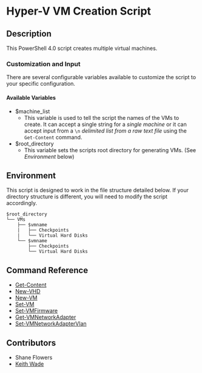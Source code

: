# Hyper-V VM Creation Script

## Description
This PowerShell 4.0 script creates multiple virtual machines.

### Customization and Input
There are several configurable variables available to customize the script to your specific configuration.

#### Available Variables
* $machine_list
  * This variable is used to tell the script the names of the VMs to create. It can accept a single string for a *single machine* or it can accept input from a `\n` *delimited list from a raw text file* using the `Get-Content` command.
* $root_directory
  * This variable sets the scripts root directory for generating VMs. (See *Environment* below)

## Environment
This script is designed to work in the file structure detailed below. If your directory structure is different, you will need to modify the script accordingly.
```
$root_directory
└── VMs
    ├── $vmname
    |   ├── Checkpoints
    |   └── Virtual Hard Disks
    └── $vmname
        ├── Checkpoints
        └── Virtual Hard Disks
```

## Command Reference
* [Get-Content](https://technet.microsoft.com/en-us/library/hh849787.aspx)
* [New-VHD](https://technet.microsoft.com/en-us/library/hh848503.aspx)
* [New-VM](https://technet.microsoft.com/en-us/library/hh848537.aspx)
* [Set-VM](https://technet.microsoft.com/en-us/library/hh848575.aspx)
* [Set-VMFirmware](https://technet.microsoft.com/en-us/library/dn464287.aspx)
* [Get-VMNetworkAdapter](https://technet.microsoft.com/en-us/library/hh848526.aspx)
* [Set-VMNetworkAdapterVlan](https://technet.microsoft.com/en-us/library/hh848475.aspx)

## Contributors
* Shane Flowers
* [Keith Wade](https://github.com/keawade/)
